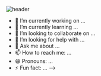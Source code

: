 ![header](https://capsule-render.vercel.app/api?type=waving&color=0:FFF42B,100:37F33D&height=300&section=header&fontSize=90)


- 🔭 I’m currently working on ...
- 🌱 I’m currently learning ...
- 👯 I’m looking to collaborate on ...
- 🤔 I’m looking for help with ...
- 💬 Ask me about ...
- 📫 How to reach me: ...
- 😄 Pronouns: ...
- ⚡ Fun fact: ...
-->
